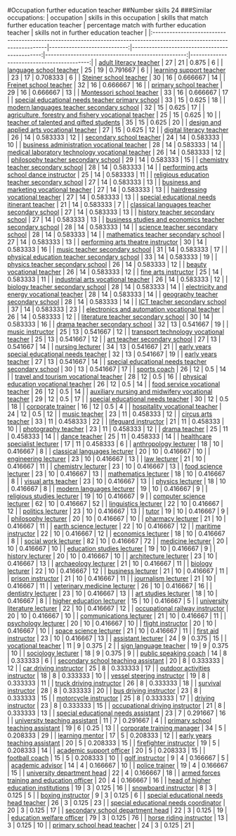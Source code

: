 #Occupation further education teacher
##Number skills 24
###Similar occupations:
| occupation                                                                                                            |   skills in this occupation |   skills that match further education teacher |   percentage match with further education teacher |   skills not in further education teacher |
|:----------------------------------------------------------------------------------------------------------------------|----------------------------:|----------------------------------------------:|--------------------------------------------------:|------------------------------------------:|
| [adult literacy teacher](adult_literacy_teacher.md)                                                                   |                          27 |                                            21 |                                          0.875    |                                         6 |
| [language school teacher](language_school_teacher.md)                                                                 |                          25 |                                            19 |                                          0.791667 |                                         6 |
| [learning support teacher](learning_support_teacher.md)                                                               |                          23 |                                            17 |                                          0.708333 |                                         6 |
| [Steiner school teacher](Steiner_school_teacher.md)                                                                   |                          30 |                                            16 |                                          0.666667 |                                        14 |
| [Freinet school teacher](Freinet_school_teacher.md)                                                                   |                          32 |                                            16 |                                          0.666667 |                                        16 |
| [primary school teacher](primary_school_teacher.md)                                                                   |                          29 |                                            16 |                                          0.666667 |                                        13 |
| [Montessori school teacher](Montessori_school_teacher.md)                                                             |                          33 |                                            16 |                                          0.666667 |                                        17 |
| [special educational needs teacher primary school](special_educational_needs_teacher_primary_school.md)               |                          33 |                                            15 |                                          0.625    |                                        18 |
| [modern languages teacher secondary school](modern_languages_teacher_secondary_school.md)                             |                          32 |                                            15 |                                          0.625    |                                        17 |
| [agriculture, forestry and fishery vocational teacher](agriculture,_forestry_and_fishery_vocational_teacher.md)       |                          25 |                                            15 |                                          0.625    |                                        10 |
| [teacher of talented and gifted students](teacher_of_talented_and_gifted_students.md)                                 |                          35 |                                            15 |                                          0.625    |                                        20 |
| [design and applied arts vocational teacher](design_and_applied_arts_vocational_teacher.md)                           |                          27 |                                            15 |                                          0.625    |                                        12 |
| [digital literacy teacher](digital_literacy_teacher.md)                                                               |                          26 |                                            14 |                                          0.583333 |                                        12 |
| [secondary school teacher](secondary_school_teacher.md)                                                               |                          24 |                                            14 |                                          0.583333 |                                        10 |
| [business administration vocational teacher](business_administration_vocational_teacher.md)                           |                          28 |                                            14 |                                          0.583333 |                                        14 |
| [medical laboratory technology vocational teacher](medical_laboratory_technology_vocational_teacher.md)               |                          26 |                                            14 |                                          0.583333 |                                        12 |
| [philosophy teacher secondary school](philosophy_teacher_secondary_school.md)                                         |                          29 |                                            14 |                                          0.583333 |                                        15 |
| [chemistry teacher secondary school](chemistry_teacher_secondary_school.md)                                           |                          28 |                                            14 |                                          0.583333 |                                        14 |
| [performing arts school dance instructor](performing_arts_school_dance_instructor.md)                                 |                          25 |                                            14 |                                          0.583333 |                                        11 |
| [religious education teacher secondary school](religious_education_teacher_secondary_school.md)                       |                          27 |                                            14 |                                          0.583333 |                                        13 |
| [business and marketing vocational teacher](business_and_marketing_vocational_teacher.md)                             |                          27 |                                            14 |                                          0.583333 |                                        13 |
| [hairdressing vocational teacher](hairdressing_vocational_teacher.md)                                                 |                          27 |                                            14 |                                          0.583333 |                                        13 |
| [special educational needs itinerant teacher](special_educational_needs_itinerant_teacher.md)                         |                          21 |                                            14 |                                          0.583333 |                                         7 |
| [classical languages teacher secondary school](classical_languages_teacher_secondary_school.md)                       |                          27 |                                            14 |                                          0.583333 |                                        13 |
| [history teacher secondary school](history_teacher_secondary_school.md)                                               |                          27 |                                            14 |                                          0.583333 |                                        13 |
| [business studies and economics teacher secondary school](business_studies_and_economics_teacher_secondary_school.md) |                          28 |                                            14 |                                          0.583333 |                                        14 |
| [science teacher secondary school](science_teacher_secondary_school.md)                                               |                          28 |                                            14 |                                          0.583333 |                                        14 |
| [mathematics teacher secondary school](mathematics_teacher_secondary_school.md)                                       |                          27 |                                            14 |                                          0.583333 |                                        13 |
| [performing arts theatre instructor](performing_arts_theatre_instructor.md)                                           |                          30 |                                            14 |                                          0.583333 |                                        16 |
| [music teacher secondary school](music_teacher_secondary_school.md)                                                   |                          31 |                                            14 |                                          0.583333 |                                        17 |
| [physical education teacher secondary school](physical_education_teacher_secondary_school.md)                         |                          33 |                                            14 |                                          0.583333 |                                        19 |
| [physics teacher secondary school](physics_teacher_secondary_school.md)                                               |                          26 |                                            14 |                                          0.583333 |                                        12 |
| [beauty vocational teacher](beauty_vocational_teacher.md)                                                             |                          26 |                                            14 |                                          0.583333 |                                        12 |
| [fine arts instructor](fine_arts_instructor.md)                                                                       |                          25 |                                            14 |                                          0.583333 |                                        11 |
| [industrial arts vocational teacher](industrial_arts_vocational_teacher.md)                                           |                          26 |                                            14 |                                          0.583333 |                                        12 |
| [biology teacher secondary school](biology_teacher_secondary_school.md)                                               |                          28 |                                            14 |                                          0.583333 |                                        14 |
| [electricity and energy vocational teacher](electricity_and_energy_vocational_teacher.md)                             |                          28 |                                            14 |                                          0.583333 |                                        14 |
| [geography teacher secondary school](geography_teacher_secondary_school.md)                                           |                          28 |                                            14 |                                          0.583333 |                                        14 |
| [ICT teacher secondary school](ICT_teacher_secondary_school.md)                                                       |                          37 |                                            14 |                                          0.583333 |                                        23 |
| [electronics and automation vocational teacher](electronics_and_automation_vocational_teacher.md)                     |                          26 |                                            14 |                                          0.583333 |                                        12 |
| [literature teacher secondary school](literature_teacher_secondary_school.md)                                         |                          30 |                                            14 |                                          0.583333 |                                        16 |
| [drama teacher secondary school](drama_teacher_secondary_school.md)                                                   |                          32 |                                            13 |                                          0.541667 |                                        19 |
| [music instructor](music_instructor.md)                                                                               |                          25 |                                            13 |                                          0.541667 |                                        12 |
| [transport technology vocational teacher](transport_technology_vocational_teacher.md)                                 |                          25 |                                            13 |                                          0.541667 |                                        12 |
| [art teacher secondary school](art_teacher_secondary_school.md)                                                       |                          27 |                                            13 |                                          0.541667 |                                        14 |
| [nursing lecturer](nursing_lecturer.md)                                                                               |                          34 |                                            13 |                                          0.541667 |                                        21 |
| [early years special educational needs teacher](early_years_special_educational_needs_teacher.md)                     |                          32 |                                            13 |                                          0.541667 |                                        19 |
| [early years teacher](early_years_teacher.md)                                                                         |                          27 |                                            13 |                                          0.541667 |                                        14 |
| [special educational needs teacher secondary school](special_educational_needs_teacher_secondary_school.md)           |                          30 |                                            13 |                                          0.541667 |                                        17 |
| [sports coach](sports_coach.md)                                                                                       |                          26 |                                            12 |                                          0.5      |                                        14 |
| [travel and tourism vocational teacher](travel_and_tourism_vocational_teacher.md)                                     |                          28 |                                            12 |                                          0.5      |                                        16 |
| [physical education vocational teacher](physical_education_vocational_teacher.md)                                     |                          26 |                                            12 |                                          0.5      |                                        14 |
| [food service vocational teacher](food_service_vocational_teacher.md)                                                 |                          26 |                                            12 |                                          0.5      |                                        14 |
| [auxiliary nursing and midwifery vocational teacher](auxiliary_nursing_and_midwifery_vocational_teacher.md)           |                          29 |                                            12 |                                          0.5      |                                        17 |
| [special educational needs teacher](special_educational_needs_teacher.md)                                             |                          30 |                                            12 |                                          0.5      |                                        18 |
| [corporate trainer](corporate_trainer.md)                                                                             |                          16 |                                            12 |                                          0.5      |                                         4 |
| [hospitality vocational teacher](hospitality_vocational_teacher.md)                                                   |                          24 |                                            12 |                                          0.5      |                                        12 |
| [music teacher](music_teacher.md)                                                                                     |                          23 |                                            11 |                                          0.458333 |                                        12 |
| [circus arts teacher](circus_arts_teacher.md)                                                                         |                          33 |                                            11 |                                          0.458333 |                                        22 |
| [lifeguard instructor](lifeguard_instructor.md)                                                                       |                          21 |                                            11 |                                          0.458333 |                                        10 |
| [photography teacher](photography_teacher.md)                                                                         |                          23 |                                            11 |                                          0.458333 |                                        12 |
| [drama teacher](drama_teacher.md)                                                                                     |                          25 |                                            11 |                                          0.458333 |                                        14 |
| [dance teacher](dance_teacher.md)                                                                                     |                          25 |                                            11 |                                          0.458333 |                                        14 |
| [healthcare specialist lecturer](healthcare_specialist_lecturer.md)                                                   |                          17 |                                            11 |                                          0.458333 |                                         6 |
| [anthropology lecturer](anthropology_lecturer.md)                                                                     |                          18 |                                            10 |                                          0.416667 |                                         8 |
| [classical languages lecturer](classical_languages_lecturer.md)                                                       |                          20 |                                            10 |                                          0.416667 |                                        10 |
| [engineering lecturer](engineering_lecturer.md)                                                                       |                          23 |                                            10 |                                          0.416667 |                                        13 |
| [law lecturer](law_lecturer.md)                                                                                       |                          21 |                                            10 |                                          0.416667 |                                        11 |
| [chemistry lecturer](chemistry_lecturer.md)                                                                           |                          23 |                                            10 |                                          0.416667 |                                        13 |
| [food science lecturer](food_science_lecturer.md)                                                                     |                          23 |                                            10 |                                          0.416667 |                                        13 |
| [mathematics lecturer](mathematics_lecturer.md)                                                                       |                          18 |                                            10 |                                          0.416667 |                                         8 |
| [visual arts teacher](visual_arts_teacher.md)                                                                         |                          23 |                                            10 |                                          0.416667 |                                        13 |
| [physics lecturer](physics_lecturer.md)                                                                               |                          18 |                                            10 |                                          0.416667 |                                         8 |
| [modern languages lecturer](modern_languages_lecturer.md)                                                             |                          19 |                                            10 |                                          0.416667 |                                         9 |
| [religious studies lecturer](religious_studies_lecturer.md)                                                           |                          19 |                                            10 |                                          0.416667 |                                         9 |
| [computer science lecturer](computer_science_lecturer.md)                                                             |                          62 |                                            10 |                                          0.416667 |                                        52 |
| [linguistics lecturer](linguistics_lecturer.md)                                                                       |                          22 |                                            10 |                                          0.416667 |                                        12 |
| [politics lecturer](politics_lecturer.md)                                                                             |                          23 |                                            10 |                                          0.416667 |                                        13 |
| [tutor](tutor.md)                                                                                                     |                          19 |                                            10 |                                          0.416667 |                                         9 |
| [philosophy lecturer](philosophy_lecturer.md)                                                                         |                          20 |                                            10 |                                          0.416667 |                                        10 |
| [pharmacy lecturer](pharmacy_lecturer.md)                                                                             |                          21 |                                            10 |                                          0.416667 |                                        11 |
| [earth science lecturer](earth_science_lecturer.md)                                                                   |                          22 |                                            10 |                                          0.416667 |                                        12 |
| [maritime instructor](maritime_instructor.md)                                                                         |                          22 |                                            10 |                                          0.416667 |                                        12 |
| [economics lecturer](economics_lecturer.md)                                                                           |                          18 |                                            10 |                                          0.416667 |                                         8 |
| [social work lecturer](social_work_lecturer.md)                                                                       |                          82 |                                            10 |                                          0.416667 |                                        72 |
| [medicine lecturer](medicine_lecturer.md)                                                                             |                          20 |                                            10 |                                          0.416667 |                                        10 |
| [education studies lecturer](education_studies_lecturer.md)                                                           |                          19 |                                            10 |                                          0.416667 |                                         9 |
| [history lecturer](history_lecturer.md)                                                                               |                          20 |                                            10 |                                          0.416667 |                                        10 |
| [architecture lecturer](architecture_lecturer.md)                                                                     |                          23 |                                            10 |                                          0.416667 |                                        13 |
| [archaeology lecturer](archaeology_lecturer.md)                                                                       |                          21 |                                            10 |                                          0.416667 |                                        11 |
| [biology lecturer](biology_lecturer.md)                                                                               |                          22 |                                            10 |                                          0.416667 |                                        12 |
| [business lecturer](business_lecturer.md)                                                                             |                          21 |                                            10 |                                          0.416667 |                                        11 |
| [prison instructor](prison_instructor.md)                                                                             |                          21 |                                            10 |                                          0.416667 |                                        11 |
| [journalism lecturer](journalism_lecturer.md)                                                                         |                          21 |                                            10 |                                          0.416667 |                                        11 |
| [veterinary medicine lecturer](veterinary_medicine_lecturer.md)                                                       |                          26 |                                            10 |                                          0.416667 |                                        16 |
| [dentistry lecturer](dentistry_lecturer.md)                                                                           |                          23 |                                            10 |                                          0.416667 |                                        13 |
| [art studies lecturer](art_studies_lecturer.md)                                                                       |                          18 |                                            10 |                                          0.416667 |                                         8 |
| [higher education lecturer](higher_education_lecturer.md)                                                             |                          15 |                                            10 |                                          0.416667 |                                         5 |
| [university literature lecturer](university_literature_lecturer.md)                                                   |                          22 |                                            10 |                                          0.416667 |                                        12 |
| [occupational railway instructor](occupational_railway_instructor.md)                                                 |                          20 |                                            10 |                                          0.416667 |                                        10 |
| [communications lecturer](communications_lecturer.md)                                                                 |                          21 |                                            10 |                                          0.416667 |                                        11 |
| [psychology lecturer](psychology_lecturer.md)                                                                         |                          20 |                                            10 |                                          0.416667 |                                        10 |
| [flight instructor](flight_instructor.md)                                                                             |                          20 |                                            10 |                                          0.416667 |                                        10 |
| [space science lecturer](space_science_lecturer.md)                                                                   |                          21 |                                            10 |                                          0.416667 |                                        11 |
| [first aid instructor](first_aid_instructor.md)                                                                       |                          23 |                                            10 |                                          0.416667 |                                        13 |
| [assistant lecturer](assistant_lecturer.md)                                                                           |                          24 |                                             9 |                                          0.375    |                                        15 |
| [vocational teacher](vocational_teacher.md)                                                                           |                          11 |                                             9 |                                          0.375    |                                         2 |
| [sign language teacher](sign_language_teacher.md)                                                                     |                          19 |                                             9 |                                          0.375    |                                        10 |
| [sociology lecturer](sociology_lecturer.md)                                                                           |                          18 |                                             9 |                                          0.375    |                                         9 |
| [public speaking coach](public_speaking_coach.md)                                                                     |                          14 |                                             8 |                                          0.333333 |                                         6 |
| [secondary school teaching assistant](secondary_school_teaching_assistant.md)                                         |                          20 |                                             8 |                                          0.333333 |                                        12 |
| [car driving instructor](car_driving_instructor.md)                                                                   |                          25 |                                             8 |                                          0.333333 |                                        17 |
| [outdoor activities instructor](outdoor_activities_instructor.md)                                                     |                          18 |                                             8 |                                          0.333333 |                                        10 |
| [vessel steering instructor](vessel_steering_instructor.md)                                                           |                          19 |                                             8 |                                          0.333333 |                                        11 |
| [truck driving instructor](truck_driving_instructor.md)                                                               |                          26 |                                             8 |                                          0.333333 |                                        18 |
| [survival instructor](survival_instructor.md)                                                                         |                          28 |                                             8 |                                          0.333333 |                                        20 |
| [bus driving instructor](bus_driving_instructor.md)                                                                   |                          23 |                                             8 |                                          0.333333 |                                        15 |
| [motorcycle instructor](motorcycle_instructor.md)                                                                     |                          25 |                                             8 |                                          0.333333 |                                        17 |
| [driving instructor](driving_instructor.md)                                                                           |                          23 |                                             8 |                                          0.333333 |                                        15 |
| [occupational driving instructor](occupational_driving_instructor.md)                                                 |                          21 |                                             8 |                                          0.333333 |                                        13 |
| [special educational needs assistant](special_educational_needs_assistant.md)                                         |                          23 |                                             7 |                                          0.291667 |                                        16 |
| [university teaching assistant](university_teaching_assistant.md)                                                     |                          11 |                                             7 |                                          0.291667 |                                         4 |
| [primary school teaching assistant](primary_school_teaching_assistant.md)                                             |                          19 |                                             6 |                                          0.25     |                                        13 |
| [corporate training manager](corporate_training_manager.md)                                                           |                          34 |                                             5 |                                          0.208333 |                                        29 |
| [learning mentor](learning_mentor.md)                                                                                 |                          17 |                                             5 |                                          0.208333 |                                        12 |
| [early years teaching assistant](early_years_teaching_assistant.md)                                                   |                          20 |                                             5 |                                          0.208333 |                                        15 |
| [firefighter instructor](firefighter_instructor.md)                                                                   |                          19 |                                             5 |                                          0.208333 |                                        14 |
| [academic support officer](academic_support_officer.md)                                                               |                          20 |                                             5 |                                          0.208333 |                                        15 |
| [football coach](football_coach.md)                                                                                   |                          15 |                                             5 |                                          0.208333 |                                        10 |
| [golf instructor](golf_instructor.md)                                                                                 |                           9 |                                             4 |                                          0.166667 |                                         5 |
| [academic advisor](academic_advisor.md)                                                                               |                          14 |                                             4 |                                          0.166667 |                                        10 |
| [police trainer](police_trainer.md)                                                                                   |                          19 |                                             4 |                                          0.166667 |                                        15 |
| [university department head](university_department_head.md)                                                           |                          22 |                                             4 |                                          0.166667 |                                        18 |
| [armed forces training and education officer](armed_forces_training_and_education_officer.md)                         |                          20 |                                             4 |                                          0.166667 |                                        16 |
| [head of higher education institutions](head_of_higher_education_institutions.md)                                     |                          19 |                                             3 |                                          0.125    |                                        16 |
| [snowboard instructor](snowboard_instructor.md)                                                                       |                           8 |                                             3 |                                          0.125    |                                         5 |
| [boxing instructor](boxing_instructor.md)                                                                             |                           9 |                                             3 |                                          0.125    |                                         6 |
| [special educational needs head teacher](special_educational_needs_head_teacher.md)                                   |                          26 |                                             3 |                                          0.125    |                                        23 |
| [special educational needs coordinator](special_educational_needs_coordinator.md)                                     |                          20 |                                             3 |                                          0.125    |                                        17 |
| [secondary school department head](secondary_school_department_head.md)                                               |                          22 |                                             3 |                                          0.125    |                                        19 |
| [education welfare officer](education_welfare_officer.md)                                                             |                          79 |                                             3 |                                          0.125    |                                        76 |
| [horse riding instructor](horse_riding_instructor.md)                                                                 |                          13 |                                             3 |                                          0.125    |                                        10 |
| [primary school head teacher](primary_school_head_teacher.md)                                                         |                          24 |                                             3 |                                          0.125    |                                        21 |
